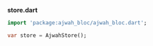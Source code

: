 **store.dart**

```dart
import 'package:ajwah_bloc/ajwah_bloc.dart';

var store = AjwahStore();
```
